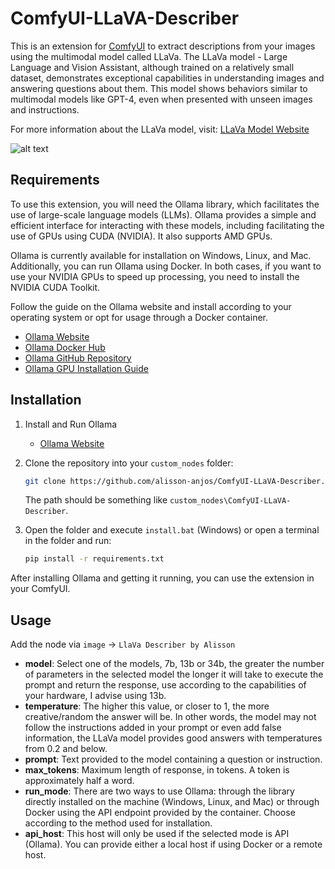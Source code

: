 # ComfyUI-LLaVA-Describer

This is an extension for [ComfyUI](https://github.com/comfyanonymous/ComfyUI) to extract descriptions from your images using the multimodal model called LLaVa. The LLaVa model - Large Language and Vision Assistant, although trained on a relatively small dataset, demonstrates exceptional capabilities in understanding images and answering questions about them. This model shows behaviors similar to multimodal models like GPT-4, even when presented with unseen images and instructions.

For more information about the LLaVa model, visit: [LLaVa Model Website](https://llava-vl.github.io/)

![alt text](image.png)

## Requirements

To use this extension, you will need the Ollama library, which facilitates the use of large-scale language models (LLMs). Ollama provides a simple and efficient interface for interacting with these models, including facilitating the use of GPUs using CUDA (NVIDIA). It also supports AMD GPUs.

Ollama is currently available for installation on Windows, Linux, and Mac. Additionally, you can run Ollama using Docker. In both cases, if you want to use your NVIDIA GPUs to speed up processing, you need to install the NVIDIA CUDA Toolkit.

Follow the guide on the Ollama website and install according to your operating system or opt for usage through a Docker container.

- [Ollama Website](https://ollama.com/)
- [Ollama Docker Hub](https://hub.docker.com/r/ollama/ollama)
- [Ollama GitHub Repository](https://github.com/ollama/ollama)
- [Ollama GPU Installation Guide](https://github.com/ollama/ollama/blob/main/docs/gpu.md)

## Installation

1. Install and Run Ollama
    - [Ollama Website](https://ollama.com/)

2. Clone the repository into your `custom_nodes` folder:
    ```bash
    git clone https://github.com/alisson-anjos/ComfyUI-LLaVA-Describer.git
    ```
   The path should be something like `custom_nodes\ComfyUI-LLaVA-Describer`.
   
3. Open the folder and execute `install.bat` (Windows) or open a terminal in the folder and run:
    ```bash
    pip install -r requirements.txt
    ```
After installing Ollama and getting it running, you can use the extension in your ComfyUI.

## Usage
Add the node via `image` -> `LlaVa Describer by Alisson`  
- **model**: Select one of the models, 7b, 13b or 34b, the greater the number of parameters in the selected model the longer it will take to execute the prompt and return the response, use according to the capabilities of your hardware, I advise using 13b.
- **temperature**: The higher this value, or closer to 1, the more creative/random the answer will be. In other words, the model may not follow the instructions added in your prompt or even add false information, the LLaVa model provides good answers with temperatures from 0.2 and below.
- **prompt**: Text provided to the model containing a question or instruction.
- **max_tokens**: Maximum length of response, in tokens. A token is approximately half a word.
- **run_mode**: There are two ways to use Ollama: through the library directly installed on the machine (Windows, Linux, and Mac) or through Docker using the API endpoint provided by the container. Choose according to the method used for installation.
- **api_host**: This host will only be used if the selected mode is API (Ollama). You can provide either a local host if using Docker or a remote host.